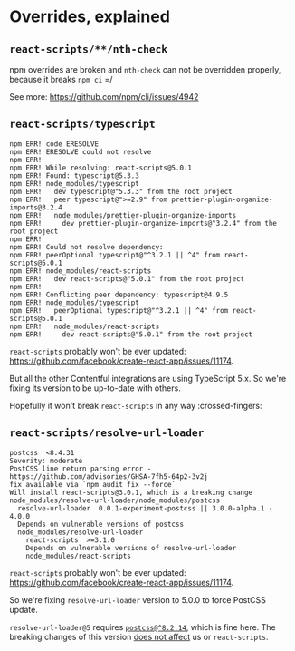 # Overrides, explained

## `react-scripts/**/nth-check`

npm overrides are broken and `nth-check` can not be overridden properly, because it breaks `npm ci` =/

See more: https://github.com/npm/cli/issues/4942

## `react-scripts/typescript`

```
npm ERR! code ERESOLVE
npm ERR! ERESOLVE could not resolve
npm ERR!
npm ERR! While resolving: react-scripts@5.0.1
npm ERR! Found: typescript@5.3.3
npm ERR! node_modules/typescript
npm ERR!   dev typescript@"5.3.3" from the root project
npm ERR!   peer typescript@">=2.9" from prettier-plugin-organize-imports@3.2.4
npm ERR!   node_modules/prettier-plugin-organize-imports
npm ERR!     dev prettier-plugin-organize-imports@"3.2.4" from the root project
npm ERR!
npm ERR! Could not resolve dependency:
npm ERR! peerOptional typescript@"^3.2.1 || ^4" from react-scripts@5.0.1
npm ERR! node_modules/react-scripts
npm ERR!   dev react-scripts@"5.0.1" from the root project
npm ERR!
npm ERR! Conflicting peer dependency: typescript@4.9.5
npm ERR! node_modules/typescript
npm ERR!   peerOptional typescript@"^3.2.1 || ^4" from react-scripts@5.0.1
npm ERR!   node_modules/react-scripts
npm ERR!     dev react-scripts@"5.0.1" from the root project
```

`react-scripts` probably won't be ever updated: https://github.com/facebook/create-react-app/issues/11174.

But all the other Contentful integrations are using TypeScript 5.x.
So we're fixing its version to be up-to-date with others.

Hopefully it won't break `react-scripts` in any way :crossed-fingers:

## `react-scripts/resolve-url-loader`

```
postcss  <8.4.31  
Severity: moderate
PostCSS line return parsing error - https://github.com/advisories/GHSA-7fh5-64p2-3v2j
fix available via `npm audit fix --force`
Will install react-scripts@3.0.1, which is a breaking change
node_modules/resolve-url-loader/node_modules/postcss
  resolve-url-loader  0.0.1-experiment-postcss || 3.0.0-alpha.1 - 4.0.0
  Depends on vulnerable versions of postcss
  node_modules/resolve-url-loader
    react-scripts  >=3.1.0
    Depends on vulnerable versions of resolve-url-loader
    node_modules/react-scripts
```

`react-scripts` probably won't be ever updated: https://github.com/facebook/create-react-app/issues/11174.

So we're fixing `resolve-url-loader` version to 5.0.0 to force PostCSS update.

`resolve-url-loader@5` requires [`postcss@^8.2.14`](https://github.com/bholloway/resolve-url-loader/blob/e2695cde68f325f617825e168173df92236efb93/packages/resolve-url-loader/package.json#L41), which is fine here.
The breaking changes of this version [does not affect](https://github.com/bholloway/resolve-url-loader/blob/e2695cde68f325f617825e168173df92236efb93/packages/resolve-url-loader/CHANGELOG.md) us or `react-scripts`.
